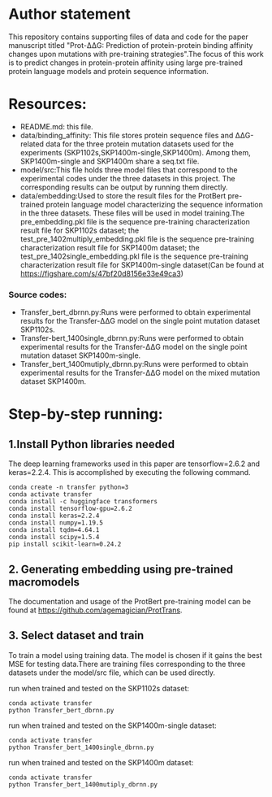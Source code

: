 # Author statement

This repository contains supporting files of data and code for the paper manuscript titled "Prot-ΔΔG: Prediction of protein-protein binding affinity changes upon mutations with pre-training strategies".The focus of this work is to predict changes in protein-protein affinity using large pre-trained protein language models and protein sequence information.

# Resources:

+ README.md: this file.
+  data/binding_affinity: This file stores protein sequence files and ΔΔG-related data for the three protein mutation datasets used for the experiments (SKP1102s,SKP1400m-single,SKP1400m). Among them, SKP1400m-single and SKP1400m share a seq.txt file.
+  model/src:This file holds three model files that correspond to the experimental codes under the three datasets in this project. The corresponding results can be output by running them directly.
+  data/embedding:Used to store the result files for the ProtBert pre-trained protein language model characterizing the sequence information in the three datasets. These files will be used in model training.The pre_embedding.pkl file is the sequence pre-training characterization result file for SKP1102s dataset; the test_pre_1402multiply_embedding.pkl file is the sequence pre-training characterization result file for SKP1400m dataset; the test_pre_1402single_embedding.pkl file is the sequence pre-training characterization result file for SKP1400m-single dataset(Can be found at https://figshare.com/s/47bf20d8156e33e49ca3)

###  Source codes:

+ Transfer_bert_dbrnn.py:Runs were performed to obtain experimental results for the Transfer-ΔΔG model on the single point mutation dataset SKP1102s.
+ Transfer-bert_1400single_dbrnn.py:Runs were performed to obtain experimental results for the Transfer-ΔΔG model on the single point mutation dataset SKP1400m-single.
+ Transfer_bert_1400mutiply_dbrnn.py:Runs were performed to obtain experimental results for the Transfer-ΔΔG model on the mixed mutation dataset SKP1400m.

# Step-by-step running:

## 1.Install Python libraries needed

The deep learning frameworks used in this paper are tensorflow=2.6.2 and keras=2.2.4. This is accomplished by executing the following command.

```
conda create -n transfer python=3
conda activate transfer
conda install -c huggingface transformers
conda install tensorflow-gpu=2.6.2
conda install keras=2.2.4
conda install numpy=1.19.5
conda install tqdm=4.64.1
conda install scipy=1.5.4
pip install scikit-learn=0.24.2
```

## 2. Generating embedding using pre-trained macromodels

The documentation and usage of the ProtBert pre-training model can be found at https://github.com/agemagician/ProtTrans.

## 3. Select dataset and train

To train a model using training data. The model is chosen if it gains the best MSE for testing data.There are training files corresponding to the three datasets under the model/src file, which can be used directly. 

run when trained and tested on the SKP1102s dataset:

```
conda activate transfer
python Transfer_bert_dbrnn.py
```

run when trained and tested on the SKP1400m-single dataset:

```
conda activate transfer
python Transfer_bert_1400single_dbrnn.py
```

run when trained and tested on the SKP1400m dataset:

```
conda activate transfer
python Transfer_bert_1400mutiply_dbrnn.py
```

